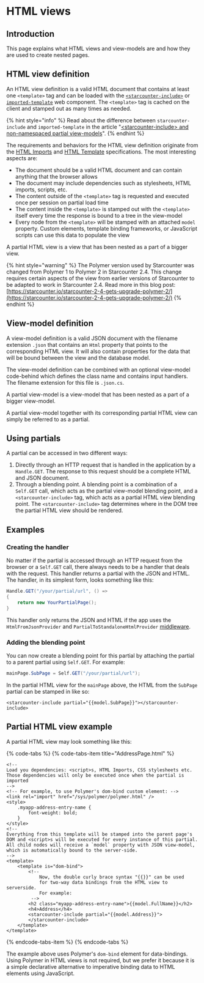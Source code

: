 # HTML views

## Introduction

This page explains what HTML views and view-models are and how they are used to create nested pages.

## HTML view definition

An HTML view definition is a valid HTML document that contains at least one `<template>` tag and can be loaded with the [`<starcounter-include>`](https://github.com/Starcounter/starcounter-include) or [`imported-template`](https://github.com/Juicy/imported-template) web component. The `<template>` tag is cached on the client and stamped out as many times as needed.

{% hint style="info" %}
Read about the difference between `starcounter-include` and `imported-template` in the article "[&lt;starcounter-include&gt; and non-namespaced partial view-models](https://starcounter.io/starcounter-include-non-namespaced-partial-view-models/)".
{% endhint %}

The requirements and behaviors for the HTML view definition originate from the [HTML Imports](http://www.w3.org/TR/html-imports/) and [HTML Template](http://www.w3.org/TR/html-templates/) specifications. The most interesting aspects are:

* The document should be a valid HTML document and can contain anything that the browser allows
* The document may include dependencies such as stylesheets, HTML imports, scripts, etc.
* The content outside of the `<template>` tag is requested and executed once per session on partial load time
* The content inside the `<template>` is stamped out with the `<template>` itself every time the response is bound to a tree in the view-model
* Every node from the `<template>` will be stamped with an attached `model` property. Custom elements, template binding frameworks, or JavaScript scripts can use this data to populate the view

A partial HTML view is a view that has been nested as a part of a bigger view.

{% hint style="warning" %}
The Polymer version used by Starcounter was changed from Polymer 1 to Polymer 2 in Starcounter 2.4. This change requires certain aspects of the view from earlier versions of Starcounter to be adapted to work in Starcounter 2.4. Read more in this blog post: [https://starcounter.io/starcounter-2-4-gets-upgrade-polymer-2/](https://starcounter.io/starcounter-2-4-gets-upgrade-polymer-2/)
{% endhint %}

## View-model definition

A view-model definition is a valid JSON document with the filename extension `.json` that contains an `Html` property that points to the corresponding HTML view. It will also contain properties for the data that will be bound between the view and the database model.

The view-model definition can be combined with an optional view-model code-behind which defines the class name and contains input handlers. The filename extension for this file is `.json.cs`.

A partial view-model is a view-model that has been nested as a part of a bigger view-model.

A partial view-model together with its corresponding partial HTML view can simply be referred to as a partial.

## Using partials

A partial can be accessed in two different ways:

1. Directly through an HTTP request that is handled in the application by a `Handle.GET`. The response to this request should be a complete HTML and JSON document. 
2. Through a blending point. A blending point is a combination of a `Self.GET` call, which acts as the partial view-model blending point, and a `<starcounter-include>` tag, which acts as a partial HTML view blending point. The `<starcounter-include>` tag determines where in the DOM tree the partial HTML view should be rendered.

## Examples

### Creating the handler

No matter if the partial is accessed through an HTTP request from the browser or a `Self.GET` call, there always needs to be a handler that deals with the request. This handler returns a partial with the JSON and HTML. The handler, in its simplest form, looks something like this:

```csharp
Handle.GET("/your/partial/url", () => 
{
    return new YourPartialPage();
}
```

This handler only returns the JSON and HTML if the app uses the `HtmlFromJsonProvider` and `PartialToStandaloneHtmlProvider` [middleware](../network/middleware.md).

### Adding the blending point

You can now create a blending point for this partial by attaching the partial to a parent partial using `Self.GET`. For example:

```csharp
mainPage.SubPage = Self.GET("/your/partial/url");
```

In the partial HTML view for the `mainPage` above, the HTML from the `SubPage` partial can be stamped in like so:

```markup
<starcounter-include partial="{{model.SubPage}}"></starcounter-include>
```

## Partial HTML view example

A partial HTML view may look something like this:

{% code-tabs %}
{% code-tabs-item title="AddressPage.html" %}
```markup
<!--
Load you dependencies: <script>s, HTML Imports, CSS stylesheets etc.
Those dependencies will only be executed once when the partial is imported
-->
<!-- For example, to use Polymer's dom-bind custom element: -->
<link rel="import" href="/sys/polymer/polymer.html" />
<style>
    .myapp-address-entry-name {
        font-weight: bold;
    }
</style>
<!--
Everything from this template will be stamped into the parent page's DOM and <script>s will be executed for every instance of this partial.
All child nodes will receive a `model` property with JSON view-model,
which is automatically bound to the server-side.
-->
<template>
    <template is="dom-bind">
        <!--
            Now, the double curly brace syntax "{{}}" can be used 
            for two-way data bindings from the HTML view to serverside. 
            For example:
         -->
        <h2 class="myapp-address-entry-name">{{model.FullName}}</h2>
        <h4>Address</h4>
        <starcounter-include partial="{{model.Address}}">
        </starcounter-include>
    </template>
</template>
```
{% endcode-tabs-item %}
{% endcode-tabs %}

The example above uses Polymer's `dom-bind` element for data-bindings. Using Polymer in HTML views is not required, but we prefer it because it is a simple declarative alternative to imperative binding data to HTML elements using JavaScript.

